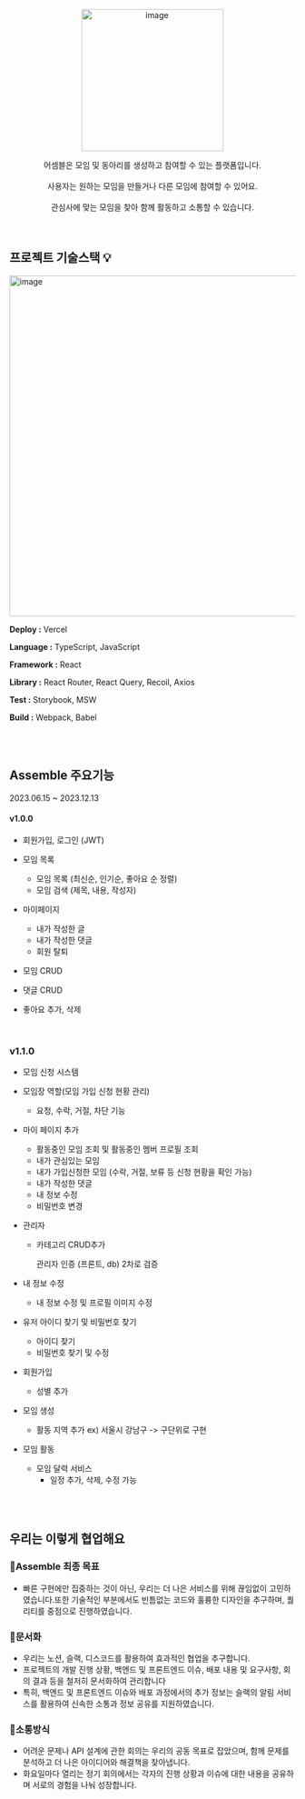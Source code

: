 <p align="middle" >
<img width="250" alt="image" src="https://github.com/taeginote/Assembled/assets/103398790/460514cd-dd01-47e5-8bab-d95966010081">
</p>
<!-- <br/> -->
 
<!-- <h2 align="center">프로젝트 소개 ✏️</h2>
<br/> -->

<div align="center">
어셈블은 모임 및 동아리를 생성하고 참여할 수 있는 플랫폼입니다.
<br/>
<br/>
사용자는 원하는 모임을 만들거나 다른 모임에 참여할 수 있어요.
<br/>
<br/>
관심사에 맞는 모임을 찾아 함께 활동하고 소통할 수 있습니다.

</div>
<br/>
<br/>

## 프로젝트 기술스택 💡

<img width="600" alt="image" src="https://github.com/taeginote/Assembled/assets/103398790/192a5544-c0fe-4678-b82f-db9bae1559be">

**Deploy :** Vercel

**Language :** TypeScript, JavaScript

**Framework :** React

**Library :** React Router, React Query, Recoil, Axios

**Test :** Storybook, MSW

**Build :** Webpack, Babel

<br/>
<br/>

## Assemble 주요기능

2023.06.15 ~ 2023.12.13

#### v1.0.0

- 회원가입, 로그인 (JWT)

- 모임 목록

  - 모임 목록 (최신순, 인기순, 좋아요 순 정렬)
  - 모임 검색 (제목, 내용, 작성자)

- 마이페이지

  - 내가 작성한 글
  - 내가 작성한 댓글
  - 회원 탈퇴

- 모임 CRUD

- 댓글 CRUD

- 좋아요 추가, 삭제

<br/>

### v1.1.0

- 모임 신청 시스템

- 모임장 역할(모임 가입 신청 현황 관리)

  - 요청, 수락, 거절, 차단 기능

- 마이 페이지 추가

  - 활동중인 모임 조회 및 활동중인 멤버 프로필 조회
  - 내가 관심있는 모임
  - 내가 가입신청한 모임 (수락, 거절, 보류 등 신청 현황을 확인 가능)
  - 내가 작성한 댓글
  - 내 정보 수정
  - 비밀번호 변경

- 관리자

  - 카테고리 CRUD추가

    관리자 인증 (프론트, db) 2차로 검증

- 내 정보 수정

  - 내 정보 수정 및 프로필 이미지 수정

- 유저 아이디 찾기 및 비밀번호 찾기

  - 아이디 찾기
  - 비밀번호 찾기 및 수정

- 회원가입

  - 성별 추가

- 모임 생성

  - 활동 지역 추가 ex) 서울시 강남구 -> 구단위로 구현

- 모임 활동

  - 모임 달력 서비스
    - 일정 추가, 삭제, 수정 가능

<br/>
<br/>

## 우리는 이렇게 협업해요

### 🚀Assemble 최종 목표

- 빠른 구현에만 집중하는 것이 아닌, 우리는 더 나은 서비스를 위해 끊임없이 고민하였습니다.또한 기술적인 부분에서도 빈틈없는 코드와 훌륭한 디자인을 추구하며, 퀄리티를 중점으로 진행하였습니다.

### 📄문서화

- 우리는 노션, 슬랙, 디스코드를 활용하여 효과적인 협업을 추구합니다.
- 프로젝트의 개발 진행 상황, 백엔드 및 프론트엔드 이슈, 배포 내용 및 요구사항, 회의 결과 등을 철저히 문서화하여 관리합니다
- 특히, 백엔드 및 프론트엔드 이슈와 배포 과정에서의 추가 정보는 슬랙의 알림 서비스를 활용하여 신속한 소통과 정보 공유를 지원하였습니다.

### 🤝소통방식

- 어려운 문제나 API 설계에 관한 회의는 우리의 공동 목표로 잡았으며, 함께 문제를 분석하고 더 나은 아이디어와 해결책을 찾아냅니다.
- 화요일마다 열리는 정기 회의에서는 각자의 진행 상황과 이슈에 대한 내용을 공유하며 서로의 경험을 나눠 성장합니다.

